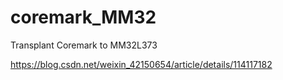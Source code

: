 # coremark_MM32
Transplant Coremark to MM32L373

https://blog.csdn.net/weixin_42150654/article/details/114117182